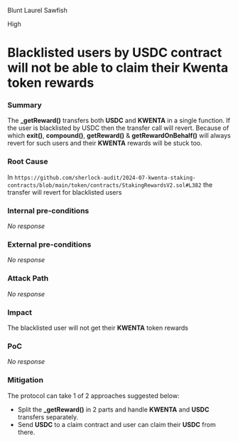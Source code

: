 Blunt Laurel Sawfish

High

# Blacklisted users by USDC contract will not be able to claim their Kwenta token rewards

### Summary

The **_getReward()** transfers both **USDC** and **KWENTA** in a single function. If the user is blacklisted by USDC then the transfer call will revert. Because of which **exit()**, **compound()**, **getReward()** & **getRewardOnBehalf()** will always revert for such users and their **KWENTA** rewards will be stuck too.

### Root Cause

In `https://github.com/sherlock-audit/2024-07-kwenta-staking-contracts/blob/main/token/contracts/StakingRewardsV2.sol#L382` the transfer will revert for blacklisted users

### Internal pre-conditions

_No response_

### External pre-conditions

_No response_

### Attack Path

_No response_

### Impact

The blacklisted user will not get their **KWENTA** token rewards

### PoC

_No response_

### Mitigation

The protocol can take 1 of 2 approaches suggested below:
- Split the **_getReward()** in 2 parts and handle **KWENTA** and **USDC** transfers separately.
- Send **USDC** to a claim contract and user can claim their **USDC** from there.